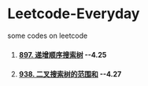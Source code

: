 # Leetcode-Everyday
some codes on leetcode

1. #### [897. 递增顺序搜索树](https://leetcode-cn.com/problems/increasing-order-search-tree/) --4.25
2. #### [938. 二叉搜索树的范围和](https://leetcode-cn.com/problems/range-sum-of-bst/) --4.27

